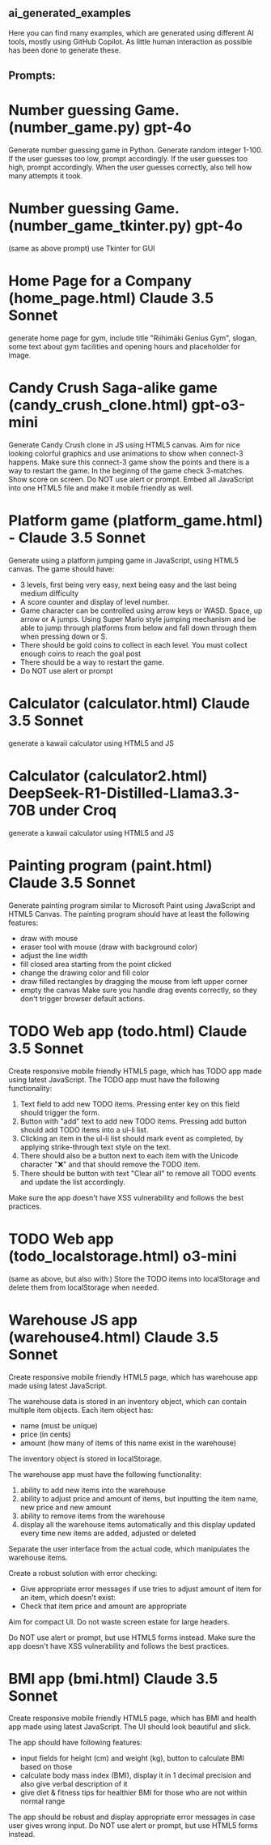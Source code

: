 ## ai_generated_examples

Here you can find many examples, which are generated using different AI tools, mostly using GitHub Copilot.
As little human interaction as possible has been done to generate these.

## Prompts:

# Number guessing Game. (number_game.py) gpt-4o
Generate number guessing game in Python. Generate random integer 1-100. If the user guesses too low, prompt accordingly. If the user guesses too high, prompt accordingly. When the user guesses correctly, also tell how many attempts it took.

# Number guessing Game. (number_game_tkinter.py) gpt-4o
(same as above prompt)
use Tkinter for GUI

# Home Page for a Company (home_page.html) Claude 3.5 Sonnet
generate home page for gym, include title "Riihimäki Genius Gym", slogan, some text about gym facilities and opening hours and placeholder for image.

# Candy Crush Saga-alike game (candy_crush_clone.html) gpt-o3-mini
Generate Candy Crush clone in JS using HTML5 canvas. Aim for nice looking colorful graphics and use animations to show when connect-3 happens. Make sure this connect-3 game show the points and there is a way to restart the game. In the beginng of the game check 3-matches. Show score on screen. Do NOT use alert or prompt. Embed all JavaScript into one HTML5 file and make it mobile friendly as well.

# Platform game (platform_game.html) - Claude 3.5 Sonnet
Generate using a platform jumping game in JavaScript, using HTML5 canvas. The game should have:
- 3 levels, first being very easy, next being easy and the last being medium difficulty
- A score counter and display of level number.
- Game character can be controlled using arrow keys or WASD. Space, up arrow or A jumps. Using Super Mario style jumping mechanism and be able to jump through platforms from below and fall down through them when pressing down or S.
- There should be gold coins to collect in each level. You must collect enough coins to reach the goal post
- There should be a way to restart the game.
- Do NOT use alert or prompt

# Calculator (calculator.html) Claude 3.5 Sonnet
generate a kawaii calculator using HTML5 and JS

# Calculator (calculator2.html) DeepSeek-R1-Distilled-Llama3.3-70B under Croq
generate a kawaii calculator using HTML5 and JS

# Painting program (paint.html) Claude 3.5 Sonnet
Generate painting program similar to Microsoft Paint using JavaScript and HTML5 Canvas. The painting program should have at least the following features:
- draw with mouse
- eraser tool with mouse (draw with background color)
- adjust the line width
- fill closed area starting from the point clicked
- change the drawing color and fill color
- draw filled rectangles by dragging the mouse from left upper corner
- empty the canvas
Make sure you handle drag events correctly, so they don't trigger browser default actions.

# TODO Web app (todo.html) Claude 3.5 Sonnet
Create responsive mobile friendly HTML5 page, which has TODO app made using latest JavaScript.
The TODO app must have the following functionality:
1. Text field to add new TODO items. Pressing enter key on this field should trigger the form.
2. Button with "add" text to add new TODO items. Pressing add button should add TODO items into a ul-li list.
3. Clicking an item in the ul-li list should mark event as completed, by applying strike-through text style on the text.
4. There should also be a button next to each item with the Unicode character "❌" and that should remove the TODO item.
5. There should be button with text "Clear all" to remove all TODO events and update the list accordingly.

Make sure the app doesn't have XSS vulnerability and follows the best practices.

# TODO Web app (todo_localstorage.html) o3-mini
(same as above, but also with:)
Store the TODO items into localStorage and delete them from localStorage when needed.

# Warehouse JS app (warehouse4.html) Claude 3.5 Sonnet
Create responsive mobile friendly HTML5 page, which has warehouse app made using latest JavaScript.

The warehouse data is stored in an inventory object, which can contain multiple item objects. Each item object has:
- name (must be unique)
- price (in cents)
- amount (how many of items of this name exist in the warehouse)

The inventory object is stored in localStorage.

The warehouse app must have the following functionality:
1. ability to add new items into the warehouse
2. ability to adjust price and amount of items, but inputting the item name, new price and new amount
3. ability to remove items from the warehouse
4. display all the warehouse items automatically and this display updated every time new items are added, adjusted or deleted

Separate the user interface from the actual code, which manipulates the warehouse items.

Create a robust solution with error checking:
- Give appropriate error messages if use tries to adjust amount of item for an item, which doesn't exist:
- Check that item price and amount are appropriate

Aim for compact UI. Do not waste screen estate for large headers.

Do NOT use alert or prompt, but use HTML5 forms instead. Make sure the app doesn't have XSS vulnerability and follows the best practices.

# BMI app (bmi.html) Claude 3.5 Sonnet
Create responsive mobile friendly HTML5 page, which has BMI and health app made using latest JavaScript.
The UI should look beautiful and slick.

The app should have following features:
- input fields for height (cm) and weight (kg), button to calculate BMI based on those
- calculate body mass index (BMI), display it in 1 decimal precision and also give verbal description of it
- give diet & fitness tips for healthier BMI for those who are not within normal range

The app should be robust and display appropriate error messages in case user gives wrong input. Do NOT use alert or prompt, but use HTML5 forms instead.



